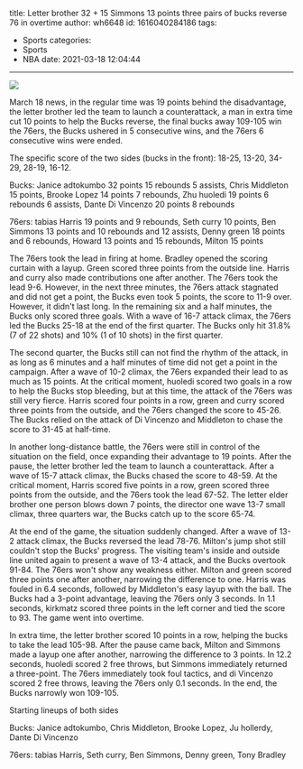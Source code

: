 title: Letter brother 32 + 15 Simmons 13 points three pairs of bucks reverse 76 in overtime
author: wh6648
id: 1616040284186
tags: 
- Sports
categories: 
- Sports
- NBA
date: 2021-03-18 12:04:44
---
![](https://p8.itc.cn/images01/20210318/2558f1910d35406d9291d575a425fcd7.jpeg)


March 18 news, in the regular time was 19 points behind the disadvantage, the letter brother led the team to launch a counterattack, a man in extra time cut 10 points to help the Bucks reverse, the final bucks away 109-105 win the 76ers, the Bucks ushered in 5 consecutive wins, and the 76ers 6 consecutive wins were ended.

The specific score of the two sides (bucks in the front): 18-25, 13-20, 34-29, 28-19, 16-12.

Bucks: Janice adtokumbo 32 points 15 rebounds 5 assists, Chris Middleton 15 points, Brooke Lopez 14 points 7 rebounds, Zhu huoledi 19 points 6 rebounds 6 assists, Dante Di Vincenzo 20 points 8 rebounds

76ers: tabias Harris 19 points and 9 rebounds, Seth curry 10 points, Ben Simmons 13 points and 10 rebounds and 12 assists, Denny green 18 points and 6 rebounds, Howard 13 points and 15 rebounds, Milton 15 points

The 76ers took the lead in firing at home. Bradley opened the scoring curtain with a layup. Green scored three points from the outside line. Harris and curry also made contributions one after another. The 76ers took the lead 9-6. However, in the next three minutes, the 76ers attack stagnated and did not get a point, the Bucks even took 5 points, the score to 11-9 over. However, it didn't last long. In the remaining six and a half minutes, the Bucks only scored three goals. With a wave of 16-7 attack climax, the 76ers led the Bucks 25-18 at the end of the first quarter. The Bucks only hit 31.8% (7 of 22 shots) and 10% (1 of 10 shots) in the first quarter.

The second quarter, the Bucks still can not find the rhythm of the attack, in as long as 6 minutes and a half minutes of time did not get a point in the campaign. After a wave of 10-2 climax, the 76ers expanded their lead to as much as 15 points. At the critical moment, huoledi scored two goals in a row to help the Bucks stop bleeding, but at this time, the attack of the 76ers was still very fierce. Harris scored four points in a row, green and curry scored three points from the outside, and the 76ers changed the score to 45-26. The Bucks relied on the attack of Di Vincenzo and Middleton to chase the score to 31-45 at half-time.

In another long-distance battle, the 76ers were still in control of the situation on the field, once expanding their advantage to 19 points. After the pause, the letter brother led the team to launch a counterattack. After a wave of 15-7 attack climax, the Bucks chased the score to 48-59. At the critical moment, Harris scored five points in a row, green scored three points from the outside, and the 76ers took the lead 67-52. The letter elder brother one person blows down 7 points, the director one wave 13-7 small climax, three quarters war, the Bucks catch up to the score 65-74.

At the end of the game, the situation suddenly changed. After a wave of 13-2 attack climax, the Bucks reversed the lead 78-76. Milton's jump shot still couldn't stop the Bucks' progress. The visiting team's inside and outside line united again to present a wave of 13-4 attack, and the Bucks overtook 91-84. The 76ers won't show any weakness either. Milton and green scored three points one after another, narrowing the difference to one. Harris was fouled in 6.4 seconds, followed by Middleton's easy layup with the ball. The Bucks had a 3-point advantage, leaving the 76ers only 3 seconds. In 1.1 seconds, kirkmatz scored three points in the left corner and tied the score to 93. The game went into overtime.

In extra time, the letter brother scored 10 points in a row, helping the bucks to take the lead 105-98. After the pause came back, Milton and Simmons made a layup one after another, narrowing the difference to 3 points. In 12.2 seconds, huoledi scored 2 free throws, but Simmons immediately returned a three-point. The 76ers immediately took foul tactics, and di Vincenzo scored 2 free throws, leaving the 76ers only 0.1 seconds. In the end, the Bucks narrowly won 109-105.

Starting lineups of both sides

Bucks: Janice adtokumbo, Chris Middleton, Brooke Lopez, Ju hollerdy, Dante Di Vincenzo

76ers: tabias Harris, Seth curry, Ben Simmons, Denny green, Tony Bradley

